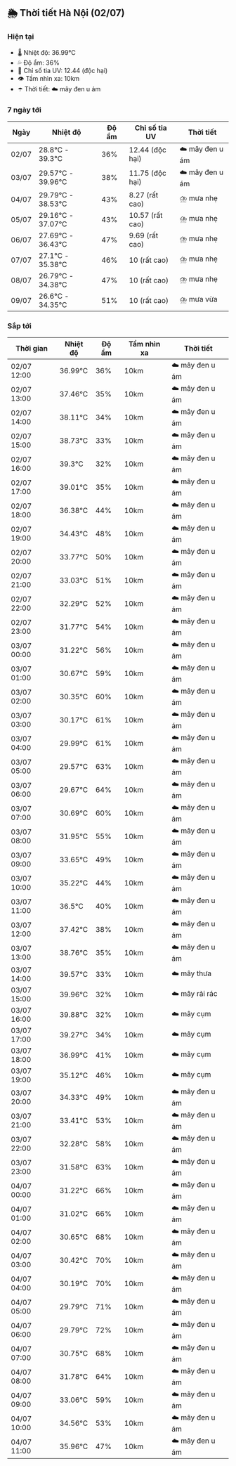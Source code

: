 ## 🌦️ Thời tiết Hà Nội (02/07)

### Hiện tại

- 🌡️ Nhiệt độ: 36.99℃
- 💦 Độ ẩm: 36%
- 🌟 Chỉ số tia UV: 12.44 (độc hại)
- 👁️ Tầm nhìn xa: 10km
- ☂️ Thời tiết: ☁️ mây đen u ám

### 7 ngày tới

| Ngày | Nhiệt độ | Độ ẩm | Chỉ số tia UV | Thời tiết |
| --- | --- | --- | --- | --- |
| 02/07 | 28.8℃ - 39.3℃ | 36% | 12.44 (độc hại) | ☁️ mây đen u ám |
| 03/07 | 29.57℃ - 39.96℃ | 38% | 11.75 (độc hại) | ☁️ mây đen u ám |
| 04/07 | 29.79℃ - 38.53℃ | 43% | 8.27 (rất cao) | ⛈️ mưa nhẹ |
| 05/07 | 29.16℃ - 37.07℃ | 43% | 10.57 (rất cao) | ⛈️ mưa nhẹ |
| 06/07 | 27.69℃ - 36.43℃ | 47% | 9.69 (rất cao) | ⛈️ mưa nhẹ |
| 07/07 | 27.1℃ - 35.38℃ | 46% | 10 (rất cao) | ⛈️ mưa nhẹ |
| 08/07 | 26.79℃ - 34.38℃ | 47% | 10 (rất cao) | ⛈️ mưa nhẹ |
| 09/07 | 26.6℃ - 34.35℃ | 51% | 10 (rất cao) | ⛈️ mưa vừa |

### Sắp tới

| Thời gian | Nhiệt độ | Độ ẩm | Tầm nhìn xa | Thời tiết |
| --- | --- | --- | --- | --- |
| 02/07 12:00 | 36.99℃ | 36% | 10km | ☁️ mây đen u ám |
| 02/07 13:00 | 37.46℃ | 35% | 10km | ☁️ mây đen u ám |
| 02/07 14:00 | 38.11℃ | 34% | 10km | ☁️ mây đen u ám |
| 02/07 15:00 | 38.73℃ | 33% | 10km | ☁️ mây đen u ám |
| 02/07 16:00 | 39.3℃ | 32% | 10km | ☁️ mây đen u ám |
| 02/07 17:00 | 39.01℃ | 35% | 10km | ☁️ mây đen u ám |
| 02/07 18:00 | 36.38℃ | 44% | 10km | ☁️ mây đen u ám |
| 02/07 19:00 | 34.43℃ | 48% | 10km | ☁️ mây đen u ám |
| 02/07 20:00 | 33.77℃ | 50% | 10km | ☁️ mây đen u ám |
| 02/07 21:00 | 33.03℃ | 51% | 10km | ☁️ mây đen u ám |
| 02/07 22:00 | 32.29℃ | 52% | 10km | ☁️ mây đen u ám |
| 02/07 23:00 | 31.77℃ | 54% | 10km | ☁️ mây đen u ám |
| 03/07 00:00 | 31.22℃ | 56% | 10km | ☁️ mây đen u ám |
| 03/07 01:00 | 30.67℃ | 59% | 10km | ☁️ mây đen u ám |
| 03/07 02:00 | 30.35℃ | 60% | 10km | ☁️ mây đen u ám |
| 03/07 03:00 | 30.17℃ | 61% | 10km | ☁️ mây đen u ám |
| 03/07 04:00 | 29.99℃ | 61% | 10km | ☁️ mây đen u ám |
| 03/07 05:00 | 29.57℃ | 63% | 10km | ☁️ mây đen u ám |
| 03/07 06:00 | 29.67℃ | 64% | 10km | ☁️ mây đen u ám |
| 03/07 07:00 | 30.69℃ | 60% | 10km | ☁️ mây đen u ám |
| 03/07 08:00 | 31.95℃ | 55% | 10km | ☁️ mây đen u ám |
| 03/07 09:00 | 33.65℃ | 49% | 10km | ☁️ mây đen u ám |
| 03/07 10:00 | 35.22℃ | 44% | 10km | ☁️ mây đen u ám |
| 03/07 11:00 | 36.5℃ | 40% | 10km | ☁️ mây đen u ám |
| 03/07 12:00 | 37.42℃ | 38% | 10km | ☁️ mây đen u ám |
| 03/07 13:00 | 38.76℃ | 35% | 10km | ☁️ mây đen u ám |
| 03/07 14:00 | 39.57℃ | 33% | 10km | ☁️ mây thưa |
| 03/07 15:00 | 39.96℃ | 32% | 10km | ☁️ mây rải rác |
| 03/07 16:00 | 39.88℃ | 32% | 10km | ☁️ mây cụm |
| 03/07 17:00 | 39.27℃ | 34% | 10km | ☁️ mây cụm |
| 03/07 18:00 | 36.99℃ | 41% | 10km | ☁️ mây cụm |
| 03/07 19:00 | 35.12℃ | 46% | 10km | ☁️ mây cụm |
| 03/07 20:00 | 34.33℃ | 49% | 10km | ☁️ mây đen u ám |
| 03/07 21:00 | 33.41℃ | 53% | 10km | ☁️ mây đen u ám |
| 03/07 22:00 | 32.28℃ | 58% | 10km | ☁️ mây đen u ám |
| 03/07 23:00 | 31.58℃ | 63% | 10km | ☁️ mây đen u ám |
| 04/07 00:00 | 31.22℃ | 66% | 10km | ☁️ mây đen u ám |
| 04/07 01:00 | 31.02℃ | 66% | 10km | ☁️ mây đen u ám |
| 04/07 02:00 | 30.65℃ | 68% | 10km | ☁️ mây đen u ám |
| 04/07 03:00 | 30.42℃ | 70% | 10km | ☁️ mây đen u ám |
| 04/07 04:00 | 30.19℃ | 70% | 10km | ☁️ mây đen u ám |
| 04/07 05:00 | 29.79℃ | 71% | 10km | ☁️ mây đen u ám |
| 04/07 06:00 | 29.79℃ | 72% | 10km | ☁️ mây đen u ám |
| 04/07 07:00 | 30.75℃ | 68% | 10km | ☁️ mây đen u ám |
| 04/07 08:00 | 31.78℃ | 64% | 10km | ☁️ mây đen u ám |
| 04/07 09:00 | 33.06℃ | 59% | 10km | ☁️ mây đen u ám |
| 04/07 10:00 | 34.56℃ | 53% | 10km | ☁️ mây đen u ám |
| 04/07 11:00 | 35.96℃ | 47% | 10km | ☁️ mây đen u ám |
